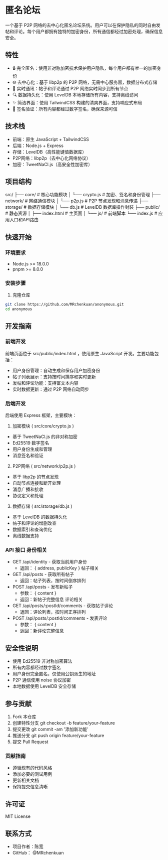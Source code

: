 # 匿名论坛

一个基于 P2P 网络的去中心化匿名论坛系统。用户可以在保护隐私的同时自由发帖和评论。每个用户都拥有独特的加密身份，所有通信都经过加密处理，确保信息安全。

## 特性

- 🔒 完全匿名：使用非对称加密技术保护用户隐私，每个用户都有唯一的加密身份
- 🌐 去中心化：基于 libp2p 的 P2P 网络，无需中心服务器，数据分布式存储
- 💬 实时通讯：帖子和评论通过 P2P 网络实时同步到所有节点
- 🔍 数据持久化：使用 LevelDB 本地存储所有内容，支持离线访问
- ✨ 简洁界面：使用 TailwindCSS 构建的清爽界面，支持响应式布局
- 🔐 签名验证：所有内容都经过数字签名，确保来源可信

## 技术栈

- 前端：原生 JavaScript + TailwindCSS
- 后端：Node.js + Express
- 存储：LevelDB（高性能键值数据库）
- P2P网络：libp2p（去中心化网络协议）
- 加密：TweetNaCl.js（高安全性加密库）

## 项目结构
src/
├── core/           # 核心功能模块
│   └── crypto.js   # 加密、签名和身份管理
├── network/        # 网络通信模块
│   └── p2p.js      # P2P 节点发现和消息传递
├── storage/        # 数据存储模块
│   └── db.js       # LevelDB 数据库操作封装
├── public/         # 静态资源
│   ├── index.html  # 主页面
│   └── js/         # 前端脚本
└── index.js        # 应用入口和API路由

## 快速开始

### 环境要求
- Node.js >= 18.0.0
- pnpm >= 8.0.0

### 安装步骤

1. 克隆仓库
```bash
git clone https://github.com/MRchenkuan/anonymous.git
cd anonymous
```


## 开发指南
### 前端开发
前端页面位于 src/public/index.html ，使用原生 JavaScript 开发。主要功能包括：

- 用户身份管理：自动生成和保存用户加密身份
- 帖子列表展示：支持按时间排序和实时更新
- 发帖和评论功能：支持富文本内容
- 实时数据更新：通过 P2P 网络自动同步
### 后端开发
后端使用 Express 框架，主要模块：

1. 加密模块 ( src/core/crypto.js )
- 基于 TweetNaCl.js 的非对称加密
- Ed25519 数字签名
- 用户身份生成和管理
- 消息签名和验证
2. P2P网络 ( src/network/p2p.js )
- 基于 libp2p 的节点发现
- 自动节点连接和断开处理
- 消息广播和接收
- 协议定义和处理
3. 数据存储 ( src/storage/db.js )
- 基于 LevelDB 的数据持久化
- 帖子和评论的增删改查
- 数据索引和查询优化
- 离线数据支持
### API 接口 身份相关
- GET /api/identity - 获取当前用户身份
  - 返回： { address, publicKey } 帖子相关
- GET /api/posts - 获取所有帖子
  - 返回：帖子列表，按时间倒序排列
- POST /api/posts - 发布新帖子
  - 参数： { content }
  - 返回：新帖子完整信息 评论相关
- GET /api/posts/:postId/comments - 获取帖子评论
  - 返回：评论列表，按时间正序排列
- POST /api/posts/:postId/comments - 发表评论
  - 参数： { content }
  - 返回：新评论完整信息
## 安全性说明
- 使用 Ed25519 非对称加密算法
- 所有内容都经过数字签名
- 用户身份完全匿名，仅使用公钥派生的地址
- P2P 通信使用 noise 协议加密
- 本地数据使用 LevelDB 安全存储
## 参与贡献
1. Fork 本仓库
2. 创建特性分支 git checkout -b feature/your-feature
3. 提交更改 git commit -am '添加新功能'
4. 推送分支 git push origin feature/your-feature
5. 提交 Pull Request
### 贡献指南
- 遵循现有的代码风格
- 添加必要的测试用例
- 更新相关文档
- 保持提交信息清晰
## 许可证
MIT License

## 联系方式
- 项目作者：陈宽
- GitHub： @MRchenkuan